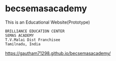 # becsemasacademy

This is an Educational Website(Prototype)

    BRILLIANCE EDUCATION CENTER
    SEMAS ACADEMY
    T.V.Malai Dist Franchisee
    Tamilnadu, India

https://gautham71298.github.io/becsemasacademy/
